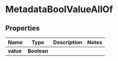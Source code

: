 

# MetadataBoolValueAllOf


## Properties

| Name | Type | Description | Notes |
|------------ | ------------- | ------------- | -------------|
|**value** | **Boolean** |  |  |



